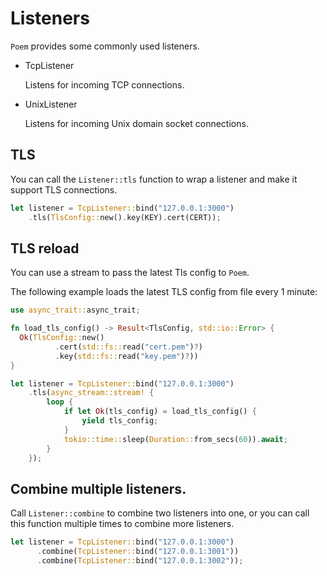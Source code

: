 # Listeners

`Poem` provides some commonly used listeners.

- TcpListener

  Listens for incoming TCP connections.

- UnixListener

  Listens for incoming Unix domain socket connections.

## TLS

You can call the `Listener::tls` function to wrap a listener and make it support TLS connections.
  
```rust
let listener = TcpListener::bind("127.0.0.1:3000")
    .tls(TlsConfig::new().key(KEY).cert(CERT));
```

## TLS reload

You can use a stream to pass the latest Tls config to `Poem`.

The following example loads the latest TLS config from file every 1 minute:

```rust
use async_trait::async_trait;

fn load_tls_config() -> Result<TlsConfig, std::io::Error> {
  Ok(TlsConfig::new()
          .cert(std::fs::read("cert.pem")?)
          .key(std::fs::read("key.pem")?))
}

let listener = TcpListener::bind("127.0.0.1:3000")
    .tls(async_stream::stream! {
        loop {
            if let Ok(tls_config) = load_tls_config() {
                yield tls_config;
            }
            tokio::time::sleep(Duration::from_secs(60)).await;
        }
    });
```

## Combine multiple listeners.

Call `Listener::combine` to combine two listeners into one, or you can call this function multiple times to combine more listeners.

```rust
let listener = TcpListener::bind("127.0.0.1:3000")
      .combine(TcpListener::bind("127.0.0.1:3001"))
      .combine(TcpListener::bind("127.0.0.1:3002"));
```